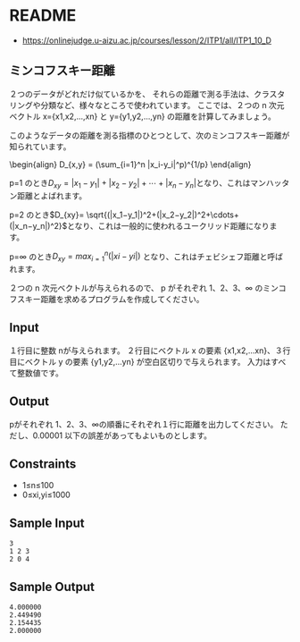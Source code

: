 # README
- <https://onlinejudge.u-aizu.ac.jp/courses/lesson/2/ITP1/all/ITP1_10_D>
## ミンコフスキー距離
２つのデータがどれだけ似ているかを、
それらの距離で測る手法は、クラスタリングや分類など、様々なところで使われています。
ここでは、２つの n 次元ベクトル x={x1,x2,...,xn} と y={y1,y2,...,yn} の距離を計算してみましょう。

このようなデータの距離を測る指標のひとつとして、次のミンコフスキー距離が知られています。

\begin{align}
D_{x,y} = (\sum_{i=1}^n |x_i-y_i|^p)^{1/p}
\end{align}

p=1 のとき$D_{xy}=|x_1−y_1|+|x_2−y_2|+\cdots+|x_n−y_n|$となり、これはマンハッタン距離とよばれます。

p=2 のとき$D_{xy}= \sqrt{(|x_1−y_1|)^2+(|x_2−y_2|)^2+\cdots+(|x_n−y_n|)^2}$となり、これは一般的に使われるユークリッド距離になります。

p=∞ のとき$D_{xy}=max_{i=1}^n(|xi−yi|)$ となり、これはチェビシェフ距離と呼ばれます。

２つの n 次元ベクトルが与えられるので、
p がそれぞれ 1、2、3、∞ のミンコフスキー距離を求めるプログラムを作成してください。
## Input
１行目に整数 nが与えられます。
２行目にベクトル x の要素 {x1,x2,...xn}、３行目にベクトル y の要素 {y1,y2,...yn} が空白区切りで与えられます。
入力はすべて整数値です。
## Output
pがそれぞれ 1、2、3、∞の順番にそれぞれ１行に距離を出力してください。
ただし、0.00001 以下の誤差があってもよいものとします。
## Constraints
- 1≤n≤100
- 0≤xi,yi≤1000
## Sample Input
```
3
1 2 3
2 0 4
```
## Sample Output
```
4.000000
2.449490
2.154435
2.000000
```
